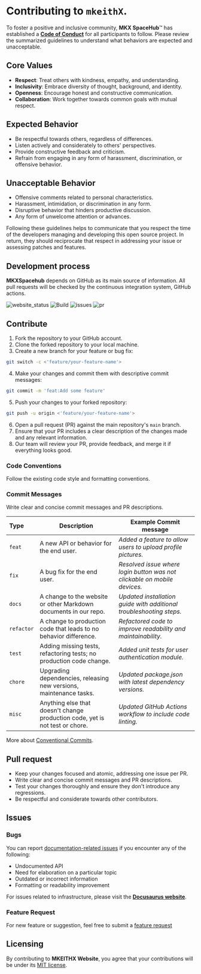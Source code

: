 # Contributing to `mkeithX`.

To foster a positive and inclusive community, **MKX SpaceHub**™ has established a [**Code of Conduct**](https://kitiplex.github.io/community/code-of-conduct) for all participants to follow. Please review the summarized guidelines to understand what behaviors are expected and unacceptable.


## Core Values

- **Respect**: Treat others with kindness, empathy, and understanding.
- **Inclusivity**: Embrace diversity of thought, background, and identity.
- **Openness**: Encourage honest and constructive communication.
- **Collaboration**: Work together towards common goals with mutual respect.


## Expected Behavior

- Be respectful towards others, regardless of differences.
- Listen actively and considerately to others' perspectives.
- Provide constructive feedback and criticism.
- Refrain from engaging in any form of harassment, discrimination, or offensive behavior.

## Unacceptable Behavior

- Offensive comments related to personal characteristics.
- Harassment, intimidation, or discrimination in any form.
- Disruptive behavior that hinders productive discussion.
- Any form of unwelcome attention or advances.

Following these guidelines helps to communicate that you respect the time of the developers managing and developing this open source project. In return, they should reciprocate that respect in addressing your issue or assessing patches and features.


## Development process

**MKXSpacehub** depends on GitHub as its main source of information. All pull requests will be checked by the continuous integration system, GitHub actions.

![website_status](https://img.shields.io/website?url=https%3A%2F%2Fmkeithx.github.io%2F&style=for-the-badge&label=Website)
![Build](https://img.shields.io/github/actions/workflow/status/mkeithx/mkeithx.github.io/mkx-deploy.yml?style=for-the-badge)
![issues](https://img.shields.io/github/issues/mkeithx/mkeithx.github.io?style=for-the-badge
)
![pr](https://img.shields.io/github/issues-pr/mkeithx/mkeithx.github.io?style=for-the-badge
)

## Contribute

1. Fork the repository to your GitHub account.
2. Clone the forked repository to your local machine.
3. Create a new branch for your feature or bug fix:


```bash
git switch -c <'feature/your-feature-name'>
```

4. Make your changes and commit them with descriptive commit messages:

```bash
git commit -m 'feat:Add some feature'
```

5. Push your changes to your forked repository:

```bash
git push -u origin <'feature/your-feature-name'>
```

6. Open a pull request (PR) against the main repository's `main` branch.
7. Ensure that your PR includes a clear description of the changes made and any relevant information.
8. Our team will review your PR, provide feedback, and merge it if everything looks good.


### Code Conventions

Follow the existing code style and formatting conventions.

### Commit Messages

Write clear and concise commit messages and PR descriptions.

| Type     | Description                                                                  | Example Commit message                                                               |
| :-------- | ---------------------------------------------------------------------------- | ---------------------------------------------------------------------- |
| `feat`     | A new API or behavior for the end user.                                      | _Added a feature to allow users to upload profile pictures._             |
| `fix`      | A bug fix for the end user.                                                  | _Resolved issue where login button was not clickable on mobile devices._ |
| `docs`     | A change to the website or other Markdown documents in our repo.             | _Updated installation guide with additional troubleshooting steps._      |
| `refactor` | A change to production code that leads to no behavior difference.            | _Refactored code to improve readability and maintainability._            |
| `test`     | Adding missing tests, refactoring tests; no production code change.          | _Added unit tests for user authentication module._                       |
| `chore`    | Upgrading dependencies, releasing new versions, maintenance tasks.           | _Updated package.json with latest dependency versions._                |
| `misc`     | Anything else that doesn't change production code, yet is not test or chore. | _Updated GitHub Actions workflow to include code linting._               |



More about [Conventional Commits](https://www.conventionalcommits.org/en/v1.0.0/#examples).

## Pull request

- Keep your changes focused and atomic, addressing one issue per PR.
- Write clear and concise commit messages and PR descriptions.
- Test your changes thoroughly and ensure they don't introduce any regressions.
- Be respectful and considerate towards other contributors.

## Issues

### Bugs

You can report [documentation-related issues](https://github.com/mkeithX/mkeithx.github.io/issues/new/choose) if you encounter any of the following:

- Undocumented API
- Need for elaboration on a particular topic
- Outdated or incorrect information
- Formatting or readability improvement

For issues related to infrastructure, please visit the [**Docusaurus website**](https://docusaurus.io/community/contributing#issues).

### Feature Request
For new feature or suggestion, feel free to submit a [feature request](/feature-requests)


## Licensing

By contributing to **MKEITHX Website**, you agree that your contributions will be under its [MIT license](https://github.com/mkeithX/mkeithx.github.io/blob/main/LICENSE). 